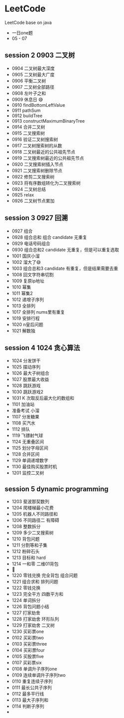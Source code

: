 # LeetCode
LeetCode base on java
- 一日one题 
- 05 - 07

## session 2 0903 二叉树
- 0904 二叉树最大深度
- 0905 二叉树最大广度
- 0906 平衡二叉树
- 0907 二叉树全部路径
- 0908 左叶子之和
- 0909 休息日 😅
- 0910 findBottomLeftValue
- 0911 pathSum
- 0912 buildTree
- 0913 constructMaximumBinaryTree
- 0914 合并二叉树
- 0915 二叉搜索树
- 0916 验证二叉树搜索树
- 0917 二叉树搜索树的从数
- 0918 二叉树最近的公共祖先节点
- 0919 二叉搜索树最近的公共祖先节点
- 0920 二叉搜索树插入节点
- 0921 二叉搜索树删除节点
- 0922 修剪二叉搜索树
- 0923 将有序数组转化为二叉搜索树
- 0924 二叉树总结
- 0925 relax
- 0926 二叉树节点累加
  
## session 3 0927 回溯
- 0927 组合
- 0928 组合总和 组合 candidate 无重复 
- 0929 电话号码组合
- 0930 组合总和2 candidate 无重复，但是可以重复选取
- 1001 国庆小溜
- 1002 溜大了😅
- 1003 组合总和3 candidate 有重复，但是结果需要去重
- 1008 回文字符串切割
- 1009 复原ip地址
- 1010 幂集
- 1011 幂集2
- 1012 递增子序列
- 1013 全排列
- 1017 全排列 nums里有重复
- 1019 安排行程
- 1020 n皇后问题
- 1021 解数独

## session 4 1024 贪心算法
- 1024 分发饼干
- 1025 摆动序列
- 1026 最大子树组合
- 1027 股票最大收益
- 1028 跳跃游戏
- 1030 跳跃游戏2
- 1031  K 次取反后最大化的数组和
- 1101 加油站
- 准备考试 小溜
- 1107 分发糖果
- 1108 买汽水
- 1112 排队
- 1119 飞镖射气球
- 1124 无重叠区间
- 1125 划分字母区间
- 1128 合并区间
- 1129 单调递增数字
- 1130 最佳购买股票时机
- 1201 监控二叉树

## session 5 dynamic programming
- 1203 斐波那契数列
- 1204 爬楼梯最小花费
- 1205 机器人不同路径和
- 1206 不同路径二 有障碍
- 1208 整数拆分
- 1209 多少二叉搜索树
- 1210 背包问题
- 1211 分割等和子集
- 1212 粉碎石头
- 1213 目标和 hard
- 1214 一和零 二维01背包
- 🐑
- 1220 零钱兑换 完全背包 组合问题
- 1221 组合求和 排列问题
- 1222 零钱兑换
- 1223 完全平方 四数平方和
- 1224 单词拆分
- 1226 背包问题小结
- 1227 打家劫舍
- 1228 打家劫舍 环形队列
- 1229 打家劫舍 二叉树
- 1230 买彩票one
- 0102 买彩票two
- 0103 买彩票three
- 0104 买彩票four
- 0105 买股票five
- 0107 买彩票six
- 0108 单调升子序列one
- 0109 连续单调升子序列two
- 0110 重复连续子序列
- 0111 最长公共子序列
- 0112 最多平行线
- 0113 最大子序列和
- 0114 判断子序列
- 












